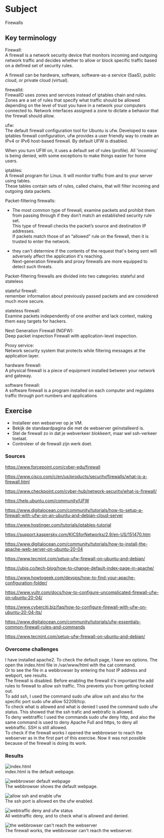 # Subject
Firewalls

## Key terminology
Firewall:  
A firewall is a network security device that monitors incoming and outgoing network traffic and decides whether to allow or block specific traffic based on a defined set of security rules.  

A firewall can be hardware, software, software-as-a service (SaaS), public cloud, or private cloud (virtual).  

firewalld:  
FirewallD uses zones and services instead of iptables chain and rules.  
Zones are a set of rules that specify what traffic should be allowed depending on the level of trust you have in a network your computers connected to. Network interfaces assigned a zone to dictate a behavior that the firewall should allow.  

ufw:  
The default firewall configuration tool for Ubuntu is ufw. Developed to ease iptables firewall configuration, ufw provides a user friendly way to create an IPv4 or IPv6 host-based firewall. By default UFW is disabled.  

When you turn UFW on, it uses a default set of rules (profile). All 'incoming' is being denied, with some exceptions to make things easier for home users.

iptables:  
A firewall program for Linux. It will monitor traffic from and to your server using tables.  
These tables contain sets of rules, called chains, that will filter incoming and outgoing data packets.

Packet-filtering firewalls:  
- The most common type of firewall, examine packets and prohibit them from passing through if they don’t match an established security rule set.  
This type of firewall checks the packet’s source and destination IP addresses.  
If packets match those of an “allowed” rule on the firewall, then it is trusted to enter the network.  

- they can't determine if the contents of the request that's being sent will adversely affect the application it's reaching.  
Next-generation firewalls and proxy firewalls are more equipped to detect such threats.

Packet-filtering firewalls are divided into two categories: stateful and stateless

stateful firewall:  
remember information about previously passed packets and are considered much more secure.  

stateless firewall:  
Examine packets independently of one another and lack context, making them easy targets for hackers.  

Next Generation Firewall (NGFW):  
Deep packet inspection Firewall with application-level inspection.  

Proxy service:  
Network security system that protects while filtering messages at the application layer.

hardware firewall:  
A physical firewall is a piece of equipment installed between your network and gateway.  

software firewall:  
A software firewall is a program installed on each computer and regulates traffic through port numbers and applications

## Exercise  
- Installeer een webserver op je VM.
- Bekijk de standaardpagina die met de webserver geïnstalleerd is.
- Stel de firewall zo in dat je webverkeer blokkeert, maar wel ssh-verkeer toelaat.
- Controleer of de firewall zijn werk doet.

### Sources
https://www.forcepoint.com/cyber-edu/firewall  

https://www.cisco.com/c/en/us/products/security/firewalls/what-is-a-firewall.html  

https://www.checkpoint.com/cyber-hub/network-security/what-is-firewall/  

https://help.ubuntu.com/community/UFW  

https://www.digitalocean.com/community/tutorials/how-to-setup-a-firewall-with-ufw-on-an-ubuntu-and-debian-cloud-server  

https://www.hostinger.com/tutorials/iptables-tutorial  

https://support.kaspersky.com/KICSforNetworks/2.9/en-US/151470.htm  

https://www.digitalocean.com/community/tutorials/how-to-install-the-apache-web-server-on-ubuntu-20-04  

https://www.tecmint.com/setup-ufw-firewall-on-ubuntu-and-debian/  

https://ubiq.co/tech-blog/how-to-change-default-index-page-in-apache/  

https://www.howtogeek.com/devops/how-to-find-your-apache-configuration-folder/  

https://www.vultr.com/docs/how-to-configure-uncomplicated-firewall-ufw-on-ubuntu-20-04/  

https://www.cyberciti.biz/faq/how-to-configure-firewall-with-ufw-on-ubuntu-20-04-lts/  

https://www.digitalocean.com/community/tutorials/ufw-essentials-common-firewall-rules-and-commands  

https://www.tecmint.com/setup-ufw-firewall-on-ubuntu-and-debian/

### Overcome challenges
I have installed apache2. To check the default page, I have wo options. The open the index.html file in /var/www/html with the cat command.  
Or to see the file in a webbrowser by entering the host IP address and webport, see results.  
The firewall is disabled. Before enabling the firewall it's important the add rules to firewall to allow ssh traffic. This prevents you from getting locked out.  
To add ssh, I used the command sudo ufw allow ssh and also for the specific port sudo ufw allow 52209/tcp.  
To check what is allowed and what is denied I used the command sudo ufw status. This showed that the ssh trafic and webtrafic is allowed.  
To deny webtraffic I used the commands sudo ufw deny http, and also the same command is used to deny Apache Full and https, to deny all webtraffic. SSH is still allowed.  
To check if the firewall works I opened the webbrowser to reach the webserver as in the first part of this exercise. Now it was not possible because of the firewall is doing its work.  

### Results  
![index.html](https://raw.githubusercontent.com/Techgrounds-Cloud-9/cloud-9-karimtouzani24/main/00_includes/SEC/index1.png)  
index.html is the default webpage.  


![webbrowser default webpage](https://raw.githubusercontent.com/Techgrounds-Cloud-9/cloud-9-karimtouzani24/main/00_includes/SEC/apache%20works.png)  
The webbrowser shows the default webpage.  

![allow ssh and enable ufw](https://raw.githubusercontent.com/Techgrounds-Cloud-9/cloud-9-karimtouzani24/main/00_includes/SEC/ssh_allow_ufw_enable.png)  
The ssh port is allowed en the ufw enabled.  

![webtraffic deny and ufw status](https://raw.githubusercontent.com/Techgrounds-Cloud-9/cloud-9-karimtouzani24/main/00_includes/SEC/denywebtraffic.png)  
All webtraffic deny, and to check what is allowed and denied.  

![the webbrowser can't reach the webserver](https://raw.githubusercontent.com/Techgrounds-Cloud-9/cloud-9-karimtouzani24/main/00_includes/SEC/firewall%20works.png)  
The firewall works, the webbrowser can't reach the webserver.  
